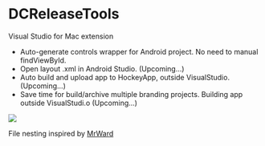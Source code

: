 # DCReleaseTools
Visual Studio for Mac extension

- Auto-generate controls wrapper for Android project. No need to manual findViewById.
- Open layout .xml in Android Studio. (Upcoming...)
- Auto build and upload app to HockeyApp, outside VisualStudio. (Upcoming...)
- Save time for build/archive multiple branding projects. Building app outside VisualStudi.o (Upcoming...)

<img src="https://media.giphy.com/media/9uIvL2yFxYSGAQGXQr/giphy.gif"/>

File nesting inspired by [MrWard](https://github.com/mrward/FileNesting) 

